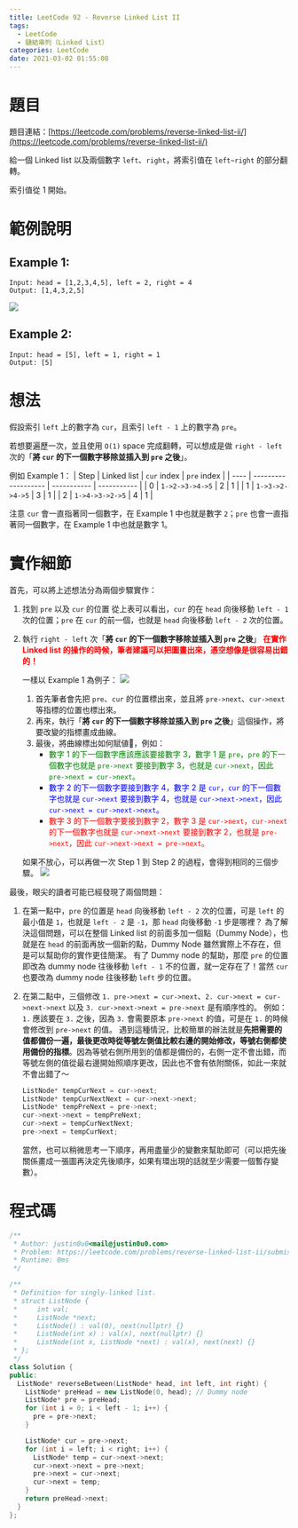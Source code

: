 ```yaml
---
title: LeetCode 92 - Reverse Linked List II
tags:
  - LeetCode
  - 鏈結串列（Linked List）
categories: LeetCode
date: 2021-03-02 01:55:08
---
```


# 題目
題目連結：[https://leetcode.com/problems/reverse-linked-list-ii/](https://leetcode.com/problems/reverse-linked-list-ii/)

給一個 Linked list 以及兩個數字 `left`、`right`，將索引值在 `left~right` 的部分翻轉。

索引值從 1 開始。

# 範例說明

## Example 1:

```
Input: head = [1,2,3,4,5], left = 2, right = 4
Output: [1,4,3,2,5]
```

![](/assets/leetcode-92/rev2ex.jpg)

<!-- More -->

## Example 2:

```
Input: head = [5], left = 1, right = 1
Output: [5]
```

# 想法

假設索引 `left` 上的數字為 `cur`，且索引 `left - 1` 上的數字為 `pre`。

若想要遍歷一次，並且使用 `O(1)` space 完成翻轉，可以想成是做 `right - left` 次的「**將 `cur` 的下一個數字移除並插入到 `pre` 之後**」。

例如 Example 1：
| Step |     Linked list     | `cur` index | `pre` index |
| ---- | ------------------- | ----------- | ----------- |
| 0    | `1->2->3->4->5`     | 2           | 1           |
| 1    | `1->3->2->4->5`     | 3           | 1           |
| 2    | `1->4->3->2->5`     | 4           | 1           |

注意 `cur` 會一直指著同一個數字，在 Example 1 中也就是數字 `2`；`pre` 也會一直指著同一個數字，在 Example 1 中也就是數字 1。

# 實作細節

首先，可以將上述想法分為兩個步驟實作：
1. 找到 `pre` 以及 `cur` 的位置
   從上表可以看出，`cur` 的在 `head` 向後移動 `left - 1` 次的位置；`pre` 在 `cur` 的前一個，也就是 `head` 向後移動 `left - 2` 次的位置。
2. 執行 `right - left` 次「**將 `cur` 的下一個數字移除並插入到 `pre` 之後**」
   **<font color="red">在實作 Linked list 的操作的時候，筆者建議可以把圖畫出來，憑空想像是很容易出錯的！</font>**
   
   一樣以 Example 1 為例子：
   ![](/assets/leetcode-92/00.png)
   1. 首先筆者會先把 `pre`、`cur` 的位置標出來，並且將 `pre->next`、`cur->next` 等指標的位置也標出來。
   2. 再來，執行「**將 `cur` 的下一個數字移除並插入到 `pre` 之後**」這個操作，將要改變的指標畫成曲線。
   3. 最後，將曲線標出如何賦値，例如：
      - <font color="green">數字 1 的下一個數字應該應該要接數字 3，數字 1 是 `pre`，`pre` 的下一個數字也就是 `pre->next` 要接到數字 3，也就是 `cur->next`，因此 `pre->next = cur->next`。</font>
      - <font color="blue">數字 2 的下一個數字要接到數字 4，數字 2 是 `cur`，`cur` 的下一個數字也就是 `cur->next` 要接到數字 4，也就是 `cur->next->next`，因此 `cur->next = cur->next->next`。</font>
      - <font color="red">數字 3 的下一個數字要接到數字 2，數字 3 是 `cur->next`，`cur->next` 的下一個數字也就是 `cur->next->next` 要接到數字 2，也就是 `pre->next`，因此 `cur->next->next = pre->next`。</font>
  
    如果不放心，可以再做一次 Step 1 到 Step 2 的過程，會得到相同的三個步驟。
    ![](/assets/leetcode-92/01.png)

最後，眼尖的讀者可能已經發現了兩個問題：
1. 在第一點中，`pre` 的位置是 `head` 向後移動 `left - 2` 次的位置，可是 `left` 的最小值是 `1`，也就是 `left - 2` 是 `-1`，那 `head` 向後移動 `-1` 步是哪裡？
  為了解決這個問題，可以在整個 Linked list 的前面多加一個點（Dummy Node），也就是在 `head` 的前面再放一個新的點，Dummy Node 雖然實際上不存在，但是可以幫助你的實作更佳簡潔。
  有了 Dummy node 的幫助，那麼 `pre` 的位置即改為 dummy node 往後移動 `left - 1` 不的位置，就一定存在了！當然 `cur` 也要改為 dummy node 往後移動 `left` 步的位置。
2. 在第二點中，三個修改 `1. pre->next = cur->next`、`2. cur->next = cur->next->next` 以及 `3. cur->next->next = pre->next` 是有順序性的。
  例如： `1.` 應該要在 `3.` 之後，因為 `3.` 會需要原本 `pre->next` 的值，可是在 `1.` 的時候會修改到 `pre->next` 的值。
  遇到這種情況，比較簡單的辦法就是**先把需要的值都備份一遍，最後更改時從等號左側值比較右邊的開始修改，等號右側都使用備份的指標**。因為等號右側所用到的值都是備份的，右側一定不會出錯，而等號左側的值從最右邊開始照順序更改，因此也不會有依附關係，如此一來就不會出錯了～
    ```cpp
    ListNode* tempCurNext = cur->next;
    ListNode* tempCurNextNext = cur->next->next;
    ListNode* tempPreNext = pre->next;
    cur->next->next = tempPreNext;
    cur->next = tempCurNextNext;
    pre->next = tempCurNext;
    ```

    當然，也可以稍微思考一下順序，再用盡量少的變數來幫助即可（可以把先後關係畫成一張圖再決定先後順序，如果有環出現的話就至少需要一個暫存變數）。

# 程式碼

```cpp
/**
 * Author: justin0u0<mail@justin0u0.com>
 * Problem: https://leetcode.com/problems/reverse-linked-list-ii/submissions/
 * Runtime: 0ms
 */

/**
 * Definition for singly-linked list.
 * struct ListNode {
 *     int val;
 *     ListNode *next;
 *     ListNode() : val(0), next(nullptr) {}
 *     ListNode(int x) : val(x), next(nullptr) {}
 *     ListNode(int x, ListNode *next) : val(x), next(next) {}
 * };
 */
class Solution {
public:
  ListNode* reverseBetween(ListNode* head, int left, int right) {
    ListNode* preHead = new ListNode(0, head); // Dummy node
    ListNode* pre = preHead;
    for (int i = 0; i < left - 1; i++) {
      pre = pre->next;
    }

    ListNode* cur = pre->next;
    for (int i = left; i < right; i++) {
      ListNode* temp = cur->next->next;
      cur->next->next = pre->next;
      pre->next = cur->next;
      cur->next = temp;
    }
    return preHead->next;
  }
};

```
